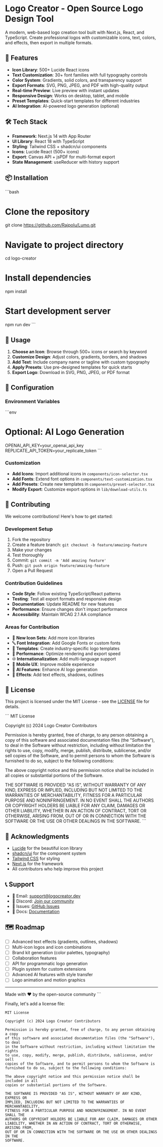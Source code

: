 # Logo Creator - Open Source Logo Design Tool

A modern, web-based logo creation tool built with Next.js, React, and TypeScript. Create professional logos with customizable icons, text, colors, and effects, then export in multiple formats.

## 🚀 Features

- **Icon Library**: 500+ Lucide React icons
- **Text Customization**: 30+ font families with full typography controls
- **Color System**: Gradients, solid colors, and transparency support
- **Export Formats**: SVG, PNG, JPEG, and PDF with high-quality output
- **Real-time Preview**: Live preview with instant updates
- **Responsive Design**: Works on desktop, tablet, and mobile
- **Preset Templates**: Quick-start templates for different industries
- **AI Integration**: AI-powered logo generation (optional)

## 🛠️ Tech Stack

- **Framework**: Next.js 14 with App Router
- **UI Library**: React 18 with TypeScript
- **Styling**: Tailwind CSS + shadcn/ui components
- **Icons**: Lucide React (500+ icons)
- **Export**: Canvas API + jsPDF for multi-format export
- **State Management**: useReducer with history support

## 📦 Installation

\`\`\`bash
# Clone the repository
git clone https://github.com/Rajpolu/Lumo.git

# Navigate to project directory
cd logo-creator

# Install dependencies
npm install

# Start development server
npm run dev
\`\`\`

## 🎨 Usage

1. **Choose an Icon**: Browse through 500+ icons or search by keyword
2. **Customize Design**: Adjust colors, gradients, borders, and shadows
3. **Add Text**: Include company name or tagline with custom typography
4. **Apply Presets**: Use pre-designed templates for quick starts
5. **Export Logo**: Download in SVG, PNG, JPEG, or PDF format

## 🔧 Configuration

### Environment Variables

\`\`\`env
# Optional: AI Logo Generation
OPENAI_API_KEY=your_openai_api_key
REPLICATE_API_TOKEN=your_replicate_token
\`\`\`

### Customization

- **Add Icons**: Import additional icons in `components/icon-selector.tsx`
- **Add Fonts**: Extend font options in `components/text-customization.tsx`
- **Add Presets**: Create new templates in `components/preset-selector.tsx`
- **Modify Export**: Customize export options in `lib/download-utils.ts`

## 🤝 Contributing

We welcome contributions! Here's how to get started:

### Development Setup

1. Fork the repository
2. Create a feature branch: `git checkout -b feature/amazing-feature`
3. Make your changes
4. Test thoroughly
5. Commit: `git commit -m 'Add amazing feature'`
6. Push: `git push origin feature/amazing-feature`
7. Open a Pull Request

### Contribution Guidelines

- **Code Style**: Follow existing TypeScript/React patterns
- **Testing**: Test all export formats and responsive design
- **Documentation**: Update README for new features
- **Performance**: Ensure changes don't impact performance
- **Accessibility**: Maintain WCAG 2.1 AA compliance

### Areas for Contribution

- 🎨 **New Icon Sets**: Add more icon libraries
- 🔤 **Font Integration**: Add Google Fonts or custom fonts
- 🎯 **Templates**: Create industry-specific logo templates
- 🚀 **Performance**: Optimize rendering and export speed
- 🌐 **Internationalization**: Add multi-language support
- 📱 **Mobile UX**: Improve mobile experience
- 🤖 **AI Features**: Enhance AI logo generation
- 🎨 **Effects**: Add text effects, shadows, outlines

## 📄 License

This project is licensed under the MIT License - see the [LICENSE](LICENSE) file for details.

\`\`\`
MIT License

Copyright (c) 2024 Logo Creator Contributors

Permission is hereby granted, free of charge, to any person obtaining a copy
of this software and associated documentation files (the "Software"), to deal
in the Software without restriction, including without limitation the rights
to use, copy, modify, merge, publish, distribute, sublicense, and/or sell
copies of the Software, and to permit persons to whom the Software is
furnished to do so, subject to the following conditions:

The above copyright notice and this permission notice shall be included in all
copies or substantial portions of the Software.

THE SOFTWARE IS PROVIDED "AS IS", WITHOUT WARRANTY OF ANY KIND, EXPRESS OR
IMPLIED, INCLUDING BUT NOT LIMITED TO THE WARRANTIES OF MERCHANTABILITY,
FITNESS FOR A PARTICULAR PURPOSE AND NONINFRINGEMENT. IN NO EVENT SHALL THE
AUTHORS OR COPYRIGHT HOLDERS BE LIABLE FOR ANY CLAIM, DAMAGES OR OTHER
LIABILITY, WHETHER IN AN ACTION OF CONTRACT, TORT OR OTHERWISE, ARISING FROM,
OUT OF OR IN CONNECTION WITH THE SOFTWARE OR THE USE OR OTHER DEALINGS IN THE
SOFTWARE.
\`\`\`

## 🙏 Acknowledgments

- [Lucide](https://lucide.dev/) for the beautiful icon library
- [shadcn/ui](https://ui.shadcn.com/) for the component system
- [Tailwind CSS](https://tailwindcss.com/) for styling
- [Next.js](https://nextjs.org/) for the framework
- All contributors who help improve this project

## 📞 Support

- 📧 Email: support@logocreator.dev
- 💬 Discord: [Join our community](https://discord.gg/logocreator)
- 🐛 Issues: [GitHub Issues](https://github.com/your-username/logo-creator/issues)
- 📖 Docs: [Documentation](https://docs.logocreator.dev)

## 🗺️ Roadmap

- [ ] Advanced text effects (gradients, outlines, shadows)
- [ ] Multi-icon logos and icon combinations
- [ ] Brand kit generation (color palettes, typography)
- [ ] Collaboration features
- [ ] API for programmatic logo generation
- [ ] Plugin system for custom extensions
- [ ] Advanced AI features with style transfer
- [ ] Logo animation and motion graphics

---

Made with ❤️ by the open-source community
\`\`\`

Finally, let's add a license file:

```text file="LICENSE"
MIT License

Copyright (c) 2024 Logo Creator Contributors

Permission is hereby granted, free of charge, to any person obtaining a copy
of this software and associated documentation files (the "Software"), to deal
in the Software without restriction, including without limitation the rights
to use, copy, modify, merge, publish, distribute, sublicense, and/or sell
copies of the Software, and to permit persons to whom the Software is
furnished to do so, subject to the following conditions:

The above copyright notice and this permission notice shall be included in all
copies or substantial portions of the Software.

THE SOFTWARE IS PROVIDED "AS IS", WITHOUT WARRANTY OF ANY KIND, EXPRESS OR
IMPLIED, INCLUDING BUT NOT LIMITED TO THE WARRANTIES OF MERCHANTABILITY,
FITNESS FOR A PARTICULAR PURPOSE AND NONINFRINGEMENT. IN NO EVENT SHALL THE
AUTHORS OR COPYRIGHT HOLDERS BE LIABLE FOR ANY CLAIM, DAMAGES OR OTHER
LIABILITY, WHETHER IN AN ACTION OF CONTRACT, TORT OR OTHERWISE, ARISING FROM,
OUT OF OR IN CONNECTION WITH THE SOFTWARE OR THE USE OR OTHER DEALINGS IN THE
SOFTWARE.
